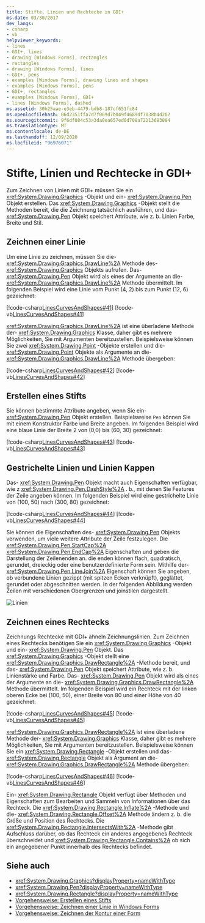 ```yaml
---
title: Stifte, Linien und Rechtecke in GDI+
ms.date: 03/30/2017
dev_langs:
- csharp
- vb
helpviewer_keywords:
- lines
- GDI+, lines
- drawing [Windows Forms], rectangles
- rectangles
- drawing [Windows Forms], lines
- GDI+, pens
- examples [Windows Forms], drawing lines and shapes
- examples [Windows Forms], pens
- GDI+, rectangles
- examples [Windows Forms], GDI+
- lines [Windows Forms], dashed
ms.assetid: 30b25aae-e3eb-4479-bdb8-187cf651fc84
ms.openlocfilehash: 06d2351ffa7d7f009d7b049f4689df7038b4d202
ms.sourcegitcommit: 9f6df084c53a3da0ea657ed0d708a72213683084
ms.translationtype: MT
ms.contentlocale: de-DE
ms.lasthandoff: 12/09/2020
ms.locfileid: "96976071"
---
```

# <a name="pens-lines-and-rectangles-in-gdi"></a>Stifte, Linien und Rechtecke in GDI+
Zum Zeichnen von Linien mit GDI+ müssen Sie ein <xref:System.Drawing.Graphics> -Objekt und ein- <xref:System.Drawing.Pen> Objekt erstellen. Das <xref:System.Drawing.Graphics> -Objekt stellt die Methoden bereit, die die Zeichnung tatsächlich ausführen, und das- <xref:System.Drawing.Pen> Objekt speichert Attribute, wie z. b. Linien Farbe, Breite und Stil.  
  
## <a name="drawing-a-line"></a>Zeichnen einer Linie  
 Um eine Linie zu zeichnen, müssen Sie die- <xref:System.Drawing.Graphics.DrawLine%2A> Methode des- <xref:System.Drawing.Graphics> Objekts aufrufen. Das- <xref:System.Drawing.Pen> Objekt wird als eines der Argumente an die- <xref:System.Drawing.Graphics.DrawLine%2A> Methode übermittelt. Im folgenden Beispiel wird eine Linie vom Punkt (4, 2) bis zum Punkt (12, 6) gezeichnet:  
  
 [!code-csharp[LinesCurvesAndShapes#41](~/samples/snippets/csharp/VS_Snippets_Winforms/LinesCurvesAndShapes/CS/Class1.cs#41)]
 [!code-vb[LinesCurvesAndShapes#41](~/samples/snippets/visualbasic/VS_Snippets_Winforms/LinesCurvesAndShapes/VB/Class1.vb#41)]  
  
 <xref:System.Drawing.Graphics.DrawLine%2A> ist eine überladene Methode der- <xref:System.Drawing.Graphics> Klasse, daher gibt es mehrere Möglichkeiten, Sie mit Argumenten bereitzustellen. Beispielsweise können Sie zwei <xref:System.Drawing.Point> -Objekte erstellen und die- <xref:System.Drawing.Point> Objekte als Argumente an die- <xref:System.Drawing.Graphics.DrawLine%2A> Methode übergeben:  
  
 [!code-csharp[LinesCurvesAndShapes#42](~/samples/snippets/csharp/VS_Snippets_Winforms/LinesCurvesAndShapes/CS/Class1.cs#42)]
 [!code-vb[LinesCurvesAndShapes#42](~/samples/snippets/visualbasic/VS_Snippets_Winforms/LinesCurvesAndShapes/VB/Class1.vb#42)]  
  
## <a name="constructing-a-pen"></a>Erstellen eines Stifts  
 Sie können bestimmte Attribute angeben, wenn Sie ein- <xref:System.Drawing.Pen> Objekt erstellen. Beispielsweise `Pen` können Sie mit einem Konstruktor Farbe und Breite angeben. Im folgenden Beispiel wird eine blaue Linie der Breite 2 von (0,0) bis (60, 30) gezeichnet:  
  
 [!code-csharp[LinesCurvesAndShapes#43](~/samples/snippets/csharp/VS_Snippets_Winforms/LinesCurvesAndShapes/CS/Class1.cs#43)]
 [!code-vb[LinesCurvesAndShapes#43](~/samples/snippets/visualbasic/VS_Snippets_Winforms/LinesCurvesAndShapes/VB/Class1.vb#43)]  
  
## <a name="dashed-lines-and-line-caps"></a>Gestrichelte Linien und Linien Kappen  
 Das- <xref:System.Drawing.Pen> Objekt macht auch Eigenschaften verfügbar, wie z <xref:System.Drawing.Pen.DashStyle%2A> . b., mit denen Sie Features der Zeile angeben können. Im folgenden Beispiel wird eine gestrichelte Linie von (100, 50) nach (300, 80) gezeichnet:  
  
 [!code-csharp[LinesCurvesAndShapes#44](~/samples/snippets/csharp/VS_Snippets_Winforms/LinesCurvesAndShapes/CS/Class1.cs#44)]
 [!code-vb[LinesCurvesAndShapes#44](~/samples/snippets/visualbasic/VS_Snippets_Winforms/LinesCurvesAndShapes/VB/Class1.vb#44)]  
  
 Sie können die Eigenschaften des- <xref:System.Drawing.Pen> Objekts verwenden, um viele weitere Attribute der Zeile festzulegen. Die <xref:System.Drawing.Pen.StartCap%2A> <xref:System.Drawing.Pen.EndCap%2A> Eigenschaften und geben die Darstellung der Zeilenenden an. die enden können flach, quadratisch, gerundet, dreieckig oder eine benutzerdefinierte Form sein. Mithilfe der- <xref:System.Drawing.Pen.LineJoin%2A> Eigenschaft können Sie angeben, ob verbundene Linien gezippt (mit spitzen Ecken verknüpft), geglättet, gerundet oder abgeschnitten werden. In der folgenden Abbildung werden Zeilen mit verschiedenen Obergrenzen und joinstilen dargestellt.  
  
 ![Linien](./media/aboutgdip02-art04.gif "Aboutgdip02_art04")  
  
## <a name="drawing-a-rectangle"></a>Zeichnen eines Rechtecks  
 Zeichnungs Rechtecke mit GDI+ ähneln Zeichnungslinien. Zum Zeichnen eines Rechtecks benötigen Sie ein <xref:System.Drawing.Graphics> -Objekt und ein- <xref:System.Drawing.Pen> Objekt. Das <xref:System.Drawing.Graphics> -Objekt stellt eine <xref:System.Drawing.Graphics.DrawRectangle%2A> -Methode bereit, und das- <xref:System.Drawing.Pen> Objekt speichert Attribute, wie z. b. Linienstärke und Farbe. Das- <xref:System.Drawing.Pen> Objekt wird als eines der Argumente an die- <xref:System.Drawing.Graphics.DrawRectangle%2A> Methode übermittelt. Im folgenden Beispiel wird ein Rechteck mit der linken oberen Ecke bei (100, 50), einer Breite von 80 und einer Höhe von 40 gezeichnet:  
  
 [!code-csharp[LinesCurvesAndShapes#45](~/samples/snippets/csharp/VS_Snippets_Winforms/LinesCurvesAndShapes/CS/Class1.cs#45)]
 [!code-vb[LinesCurvesAndShapes#45](~/samples/snippets/visualbasic/VS_Snippets_Winforms/LinesCurvesAndShapes/VB/Class1.vb#45)]  
  
 <xref:System.Drawing.Graphics.DrawRectangle%2A> ist eine überladene Methode der- <xref:System.Drawing.Graphics> Klasse, daher gibt es mehrere Möglichkeiten, Sie mit Argumenten bereitzustellen. Beispielsweise können Sie ein <xref:System.Drawing.Rectangle> -Objekt erstellen und das- <xref:System.Drawing.Rectangle> Objekt als Argument an die- <xref:System.Drawing.Graphics.DrawRectangle%2A> Methode übergeben:  
  
 [!code-csharp[LinesCurvesAndShapes#46](~/samples/snippets/csharp/VS_Snippets_Winforms/LinesCurvesAndShapes/CS/Class1.cs#46)]
 [!code-vb[LinesCurvesAndShapes#46](~/samples/snippets/visualbasic/VS_Snippets_Winforms/LinesCurvesAndShapes/VB/Class1.vb#46)]  
  
 Ein- <xref:System.Drawing.Rectangle> Objekt verfügt über Methoden und Eigenschaften zum Bearbeiten und Sammeln von Informationen über das Rechteck. Die <xref:System.Drawing.Rectangle.Inflate%2A> -Methode und die- <xref:System.Drawing.Rectangle.Offset%2A> Methode ändern z. b. die Größe und Position des Rechtecks. Die <xref:System.Drawing.Rectangle.IntersectsWith%2A> -Methode gibt Aufschluss darüber, ob das Rechteck ein anderes angegebenes Rechteck überschneidet und <xref:System.Drawing.Rectangle.Contains%2A> ob sich ein angegebener Punkt innerhalb des Rechtecks befindet.  
  
## <a name="see-also"></a>Siehe auch

- <xref:System.Drawing.Graphics?displayProperty=nameWithType>
- <xref:System.Drawing.Pen?displayProperty=nameWithType>
- <xref:System.Drawing.Rectangle?displayProperty=nameWithType>
- [Vorgehensweise: Erstellen eines Stifts](how-to-create-a-pen.md)
- [Vorgehensweise: Zeichnen einer Linie in Windows Forms](how-to-draw-a-line-on-a-windows-form.md)
- [Vorgehensweise: Zeichnen der Kontur einer Form](how-to-draw-an-outlined-shape.md)

